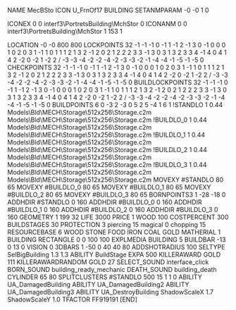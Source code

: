 NAME MecBSto
ICON U_FrnOf17
BUILDING
SETANMPARAM -0 -0 1 0

ICONEX 0 0 interf3\PortretsBuilding\MchStor 0
ICONANM 0 0 interf3\PortretsBuilding\MchStor 1 153 1

LOCATION -0 -0 800 800
LOCKPOINTS       32 -1 -1 -1 0 -1 1 -1 2 -1 3 0 -1 0 0 0 1 0 2 0 3 1 -1 1 0 1 1 1 2 1 3 2 -1 2 0 2 1 2 2 2 3 3 -1 3 0 3 1 3 2 3 3 4 -1 4 0 4 1 4 2 -2 0 -2 1 -2 2  /  -3 -3 -4 -2 -2 -4 -2 -3 -3 -2 -1 -4 -4 -1 -5 -1 -5 0
CHECKPOINTS      32 -1 -1 -1 0 -1 1 -1 2 -1 3 0 -1 0 0 0 1 0 2 0 3 1 -1 1 0 1 1 1 2 1 3 2 -1 2 0 2 1 2 2 2 3 3 -1 3 0 3 1 3 2 3 3 4 -1 4 0 4 1 4 2 -2 0 -2 1 -2 2  /  -3 -3 -4 -2 -2 -4 -2 -3 -3 -2 -1 -4 -4 -1 -5 -1 -5 0
BUILDLOCKPOINTS  32 -1 -1 -1 0 -1 1 -1 2 -1 3 0 -1 0 0 0 1 0 2 0 3 1 -1 1 0 1 1 1 2 1 3 2 -1 2 0 2 1 2 2 2 3 3 -1 3 0 3 1 3 2 3 3 4 -1 4 0 4 1 4 2 -2 0 -2 1 -2 2  /  -3 -3 -4 -2 -2 -4 -2 -3 -3 -2 -1 -4 -4 -1 -5 -1 -5 0
BUILDPOINTS      6 0 -3  2 -3 0 5 2 5 -4 1 6 1 
!STANDLO      1 0.44 Models\Bld\MECH\Storage\512x256\Storage.c2m Models\Bld\MECH\Storage\512x256\Storage.c2m
!BUILDLO_0    1 0.44 Models\Bld\MECH\Storage\512x256\Storage.c2m Models\Bld\MECH\Storage\512x256\Storage.c2m
!BUILDLO_1    1 0.44 Models\Bld\MECH\Storage\512x256\Storage.c2m Models\Bld\MECH\Storage\512x256\Storage.c2m
!BUILDLO_2    1 0.44 Models\Bld\MECH\Storage\512x256\Storage.c2m Models\Bld\MECH\Storage\512x256\Storage.c2m
!BUILDLO_3    1 0.44 Models\Bld\MECH\Storage\512x256\Storage.c2m Models\Bld\MECH\Storage\512x256\Storage.c2m
MOVEXY #STANDLO   80 65
MOVEXY #BUILDLO_0 80 65
MOVEXY #BUILDLO_1 80 65
MOVEXY #BUILDLO_2 80 65
MOVEXY #BUILDLO_3 80 65
BORNPOINTS3 1  -28 -18 0
ADDHDIR #STANDLO 0 160
ADDHDIR #BUILDLO_0 0 160
ADDHDIR #BUILDLO_1 0 160
ADDHDIR #BUILDLO_2 0 160
ADDHDIR #BUILDLO_3 0 160
GEOMETRY 1 199 32
LIFE     3000
PRICE 1 WOOD 100
COSTPERCENT 300
BUILDSTAGES 30
PROTECTION 3 piercing 15 magical 0 chopping 15
RESOURCEBASE 6 WOOD STONE FOOD IRON  COAL GOLD
MATHERIAL 1 BUILDING
RECTANGLE    0 0 100 100
EXPLMEDIA BUILDING 5
BUILDBAR -13 0 13 0
VISION 0
3DBARS 1 -50 0 40 40 80
ADDSHOTRADIUS 100
SELTYPE SelBigBuilding 1.3 1.3
ABILITY BuildStage
EXPA 500
KILLERAWARD             GOLD 111
KILLERAWARDRANDOM       GOLD 27
SELECT_SOUND interface_click
BORN_SOUND building_ready_mechanic
DEATH_SOUND building_death
CYLINDER 65 80
SPLITCLUSTERS #STANDLO 500 15 1 1 0
ABILITY UA_DamagedBuilding
ABILITY UA_DamagedBuilding2
ABILITY UA_DamagedBuilding3
ABILITY UA_DestroyBuilding
ShadowScaleX 1.7
ShadowScaleY 1.0
TFACTOR FF919191
[END]
